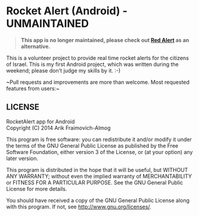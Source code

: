 Rocket Alert (Android) - UNMAINTAINED
===================

> **This app is no longer maintained, please check out [Red Alert](https://github.com/eladnava/redalert-android) as an alternative.**

This is a volunteer project to provide real time rocket alerts for the citizens of Israel. This is my first Android project, which was written during the weekend; please don't judge my skills by it. :-)

~Pull requests and improvements are more than welcome. Most requested features from users:~

## LICENSE

RocketAlert app for Android  
Copyright (C) 2014 Arik Fraimovich-Almog

This program is free software: you can redistribute it and/or modify
it under the terms of the GNU General Public License as published by
the Free Software Foundation, either version 3 of the License, or
(at your option) any later version.

This program is distributed in the hope that it will be useful,
but WITHOUT ANY WARRANTY; without even the implied warranty of
MERCHANTABILITY or FITNESS FOR A PARTICULAR PURPOSE.  See the
GNU General Public License for more details.

You should have received a copy of the GNU General Public License
along with this program.  If not, see <http://www.gnu.org/licenses/>.
